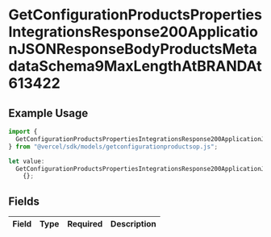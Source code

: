 # GetConfigurationProductsPropertiesIntegrationsResponse200ApplicationJSONResponseBodyProductsMetadataSchema9MaxLengthAtBRANDAt613422

## Example Usage

```typescript
import {
  GetConfigurationProductsPropertiesIntegrationsResponse200ApplicationJSONResponseBodyProductsMetadataSchema9MaxLengthAtBRANDAt613422,
} from "@vercel/sdk/models/getconfigurationproductsop.js";

let value:
  GetConfigurationProductsPropertiesIntegrationsResponse200ApplicationJSONResponseBodyProductsMetadataSchema9MaxLengthAtBRANDAt613422 =
    {};
```

## Fields

| Field       | Type        | Required    | Description |
| ----------- | ----------- | ----------- | ----------- |